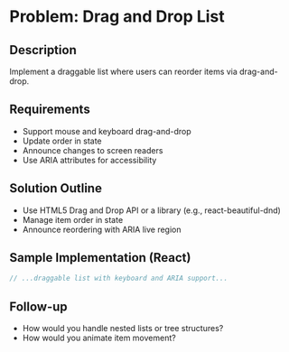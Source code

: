 # Problem: Drag and Drop List

## Description

Implement a draggable list where users can reorder items via drag-and-drop.

## Requirements

- Support mouse and keyboard drag-and-drop
- Update order in state
- Announce changes to screen readers
- Use ARIA attributes for accessibility

## Solution Outline

- Use HTML5 Drag and Drop API or a library (e.g., react-beautiful-dnd)
- Manage item order in state
- Announce reordering with ARIA live region

## Sample Implementation (React)

```jsx
// ...draggable list with keyboard and ARIA support...
```

## Follow-up

- How would you handle nested lists or tree structures?
- How would you animate item movement?
